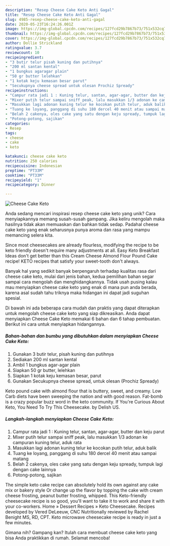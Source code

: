 ```yaml
---
description: "Resep Cheese Cake Keto Anti Gagal"
title: "Resep Cheese Cake Keto Anti Gagal"
slug: 4985-resep-cheese-cake-keto-anti-gagal
date: 2020-05-23T16:24:26.001Z
image: https://img-global.cpcdn.com/recipes/127fcd29b7867b73/751x532cq70/cheese-cake-keto-foto-resep-utama.jpg
thumbnail: https://img-global.cpcdn.com/recipes/127fcd29b7867b73/751x532cq70/cheese-cake-keto-foto-resep-utama.jpg
cover: https://img-global.cpcdn.com/recipes/127fcd29b7867b73/751x532cq70/cheese-cake-keto-foto-resep-utama.jpg
author: Dollie Strickland
ratingvalue: 3.7
reviewcount: 10
recipeingredient:
- "3 butir telur pisah kuning dan putihnya"
- "200 ml santan kental"
- "1 bungkus agaragar plain"
- "50 gr butter lelehkan"
- "1 kotak keju kemasan besar parut"
- "Secukupnya cheese spread untuk olesan Prochiz Spready"
recipeinstructions:
- "Campur rata jadi 1 : Kuning telur, santan, agar-agar, butter dan keju parut"
- "Mixer putih telur sampai sniff peak, lalu masukkan 1/3 adonan ke campuran kuning telur, aduk rata"
- "Masukkan lagi adonan kuning telur ke kocokan putih telur, aduk balik"
- "Tuang ke loyang, panggang di suhu 180 dercel 40 menit atau sampai matang"
- "Belah 2 cakenya, oles cake yang satu dengan keju spready, tumpuk lagi dengan cake lainnya"
- "Potong-potong, sajikan"
categories:
- Resep
tags:
- cheese
- cake
- keto

katakunci: cheese cake keto 
nutrition: 250 calories
recipecuisine: Indonesian
preptime: "PT33M"
cooktime: "PT33M"
recipeyield: "1"
recipecategory: Dinner

---
```



![Cheese Cake Keto](https://img-global.cpcdn.com/recipes/127fcd29b7867b73/751x532cq70/cheese-cake-keto-foto-resep-utama.jpg)

Anda sedang mencari inspirasi resep cheese cake keto yang unik? Cara menyiapkannya memang susah-susah gampang. Jika keliru mengolah maka hasilnya tidak akan memuaskan dan bahkan tidak sedap. Padahal cheese cake keto yang enak seharusnya punya aroma dan rasa yang mampu memancing selera kita.

Since most cheesecakes are already flourless, modifying the recipe to be keto friendly doesn&#39;t require many adjustments at all. Easy Keto Breakfast Ideas don&#39;t get better than this Cream Cheese Almond Flour Pound Cake recipe! KETO recipes that satisfy your sweet-tooth don&#39;t always.

Banyak hal yang sedikit banyak berpengaruh terhadap kualitas rasa dari cheese cake keto, mulai dari jenis bahan, kedua pemilihan bahan segar sampai cara mengolah dan menghidangkannya. Tidak usah pusing kalau mau menyiapkan cheese cake keto yang enak di mana pun anda berada, karena asal sudah tahu triknya maka hidangan ini dapat jadi suguhan spesial.


Di bawah ini ada beberapa cara mudah dan praktis yang dapat diterapkan untuk mengolah cheese cake keto yang siap dikreasikan. Anda dapat menyiapkan Cheese Cake Keto memakai 6 bahan dan 6 tahap pembuatan. Berikut ini cara untuk menyiapkan hidangannya.

<!--inarticleads1-->

##### Bahan-bahan dan bumbu yang dibutuhkan dalam menyiapkan Cheese Cake Keto:

1. Gunakan 3 butir telur, pisah kuning dan putihnya
1. Sediakan 200 ml santan kental
1. Ambil 1 bungkus agar-agar plain
1. Siapkan 50 gr butter, lelehkan
1. Siapkan 1 kotak keju kemasan besar, parut
1. Gunakan Secukupnya cheese spread, untuk olesan (Prochiz Spready)


Keto pound cake with almond flour that is buttery, sweet, and creamy. Low Carb diets have been sweeping the nation and with good reason. Fat-bomb is a crazy popular buzz word in the keto community. If You&#39;re Curious About Keto, You Need To Try This Cheesecake. by Delish US. 

<!--inarticleads2-->

##### Langkah-langkah menyiapkan Cheese Cake Keto:

1. Campur rata jadi 1 : Kuning telur, santan, agar-agar, butter dan keju parut
1. Mixer putih telur sampai sniff peak, lalu masukkan 1/3 adonan ke campuran kuning telur, aduk rata
1. Masukkan lagi adonan kuning telur ke kocokan putih telur, aduk balik
1. Tuang ke loyang, panggang di suhu 180 dercel 40 menit atau sampai matang
1. Belah 2 cakenya, oles cake yang satu dengan keju spready, tumpuk lagi dengan cake lainnya
1. Potong-potong, sajikan


The simple keto cake recipe can absolutely hold its own against any cake mix or bakery style Or change up the flavor by topping the cake with cream cheese frosting, peanut butter frosting, whipped. This Keto-friendly cheesecake recipe is so good, you&#39;ll want to take it to work and share it with your co-workers. Home » Dessert Recipes » Keto Cheesecake. Recipes developed by Vered DeLeeuw, CNC Nutritionally reviewed by Rachel Benight MS, RD, CPT. Keto microwave cheesecake recipe is ready in just a few minutes. 

Gimana nih? Gampang kan? Itulah cara membuat cheese cake keto yang bisa Anda praktikkan di rumah. Selamat mencoba!
